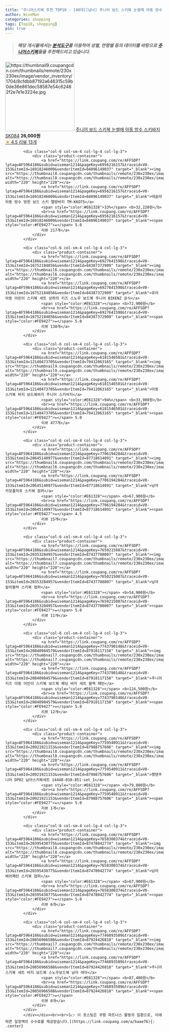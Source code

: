 ```yaml
---
title: "주니어스키복 추천 TOP10 - [40대][남녀] 주니어 보드 스키복 눈썰매 아동 방수 스키바지 SK084"
author: WiseMan
categories: shopping
tags: [Top10, shopping]
pin: true
---
```


> ##### 해당 게시물에서는 [**분석도구**](https://itemscout.io/)를 이용하여 **성별**, **연령별** 등의 데이터를 바탕으로 [**주니어스키복**](https://link.coupang.com/a/baae76)들을 추천해드리고 있습니다.
<div class="container"><div class="row">
            <div class="col-6 col-sm-4 col-lg-4 col-lg-3">
                <div class="product-container">
                    <a href="https://link.coupang.com/re/AFFSDP?lptag=AF5964186&subid=wiseman1214&pageKey=7684830012&traceid=V0-153&itemId=20534363415&vendorItemId=83715736653" target="_blank"><img src="https://thumbnail9.coupangcdn.com/thumbnails/remote/230x230ex/image/vendor_inventory/1704/8cfdbb87192a646315c59b0de36e861dec58587e54c62482f2e7e1e3224e.jpg" alt="https://thumbnail9.coupangcdn.com/thumbnails/remote/230x230ex/image/vendor_inventory/1704/8cfdbb87192a646315c59b0de36e861dec58587e54c62482f2e7e1e3224e.jpg" width="220" height="220"></a>
                    <a href="https://link.coupang.com/re/AFFSDP?lptag=AF5964186&subid=wiseman1214&pageKey=7684830012&traceid=V0-153&itemId=20534363415&vendorItemId=83715736653" target="_blank">주니어 보드 스키복 눈썰매 아동 방수 스키바지 SK084</a>
                    <span style="color:#E61328"></span> <b>26,000원</b>
                    <br><a href="https://link.coupang.com/re/AFFSDP?lptag=AF5964186&subid=wiseman1214&pageKey=7684830012&traceid=V0-153&itemId=20534363415&vendorItemId=83715736653" target="_blank"><span style="color:#FE9427">★</span> 4.5
                    리뷰 13개</a>
                </div>
            </div>
            
            <div class="col-6 col-sm-4 col-lg-4 col-lg-3">
                <div class="product-container">
                    <a href="https://link.coupang.com/re/AFFSDP?lptag=AF5964186&subid=wiseman1214&pageKey=6956216157&traceid=V0-153&itemId=16918246009&vendorItemId=84096149037" target="_blank"><img src="https://thumbnail8.coupangcdn.com/thumbnails/remote/230x230ex/image/vendor_inventory/4e9d/78618aaf1641203d1a8537cdacc91a4e73e090b068ceef6387a08997291d.jpg" alt="https://thumbnail8.coupangcdn.com/thumbnails/remote/230x230ex/image/vendor_inventory/4e9d/78618aaf1641203d1a8537cdacc91a4e73e090b068ceef6387a08997291d.jpg" width="220" height="220"></a>
                    <a href="https://link.coupang.com/re/AFFSDP?lptag=AF5964186&subid=wiseman1214&pageKey=6956216157&traceid=V0-153&itemId=16918246009&vendorItemId=84096149037" target="_blank">테슬라 아동 방수 방한 보드 스키 멜방바지 TM-KKO75</a>
                    <span style="color:#E61328">33%</span> <b>32,220원</b>
                    <br><a href="https://link.coupang.com/re/AFFSDP?lptag=AF5964186&subid=wiseman1214&pageKey=6956216157&traceid=V0-153&itemId=16918246009&vendorItemId=84096149037" target="_blank"><span style="color:#FE9427">★</span> 5.0
                    리뷰 217개</a>
                </div>
            </div>
            
            <div class="col-6 col-sm-4 col-lg-4 col-lg-3">
                <div class="product-container">
                    <a href="https://link.coupang.com/re/AFFSDP?lptag=AF5964186&subid=wiseman1214&pageKey=6927641598&traceid=V0-153&itemId=16752184856&vendorItemId=84387372909" target="_blank"><img src="https://thumbnail6.coupangcdn.com/thumbnails/remote/230x230ex/image/vendor_inventory/ecbb/0f14a5f5b649d2b8d57c5aeec8bc4cb073ae7006d72e7b15a2c837f12373.jpg" alt="https://thumbnail6.coupangcdn.com/thumbnails/remote/230x230ex/image/vendor_inventory/ecbb/0f14a5f5b649d2b8d57c5aeec8bc4cb073ae7006d72e7b15a2c837f12373.jpg" width="220" height="220"></a>
                    <a href="https://link.coupang.com/re/AFFSDP?lptag=AF5964186&subid=wiseman1214&pageKey=6927641598&traceid=V0-153&itemId=16752184856&vendorItemId=84387372909" target="_blank">유아 아동 어린이 스키복 세트 상하의 키즈 스노우 보드복 주니어 BIKENZ 공식</a>
                    <span style="color:#E61328"></span> <b>72,900원</b>
                    <br><a href="https://link.coupang.com/re/AFFSDP?lptag=AF5964186&subid=wiseman1214&pageKey=6927641598&traceid=V0-153&itemId=16752184856&vendorItemId=84387372909" target="_blank"><span style="color:#FE9427">★</span> 5.0
                    리뷰 130개</a>
                </div>
            </div>
            
            <div class="col-6 col-sm-4 col-lg-4 col-lg-3">
                <div class="product-container">
                    <a href="https://link.coupang.com/re/AFFSDP?lptag=AF5964186&subid=wiseman1214&pageKey=6181546501&traceid=V0-153&itemId=12140473705&vendorItemId=79412063165" target="_blank"><img src="https://thumbnail9.coupangcdn.com/thumbnails/remote/230x230ex/image/vendor_inventory/2937/0e27044e0fcc0a6d91dbe09c4ac0cb331803baf7734f441dbbd6301c9b36.jpg" alt="https://thumbnail9.coupangcdn.com/thumbnails/remote/230x230ex/image/vendor_inventory/2937/0e27044e0fcc0a6d91dbe09c4ac0cb331803baf7734f441dbbd6301c9b36.jpg" width="220" height="220"></a>
                    <a href="https://link.coupang.com/re/AFFSDP?lptag=AF5964186&subid=wiseman1214&pageKey=6181546501&traceid=V0-153&itemId=12140473705&vendorItemId=79412063165" target="_blank">아동 스키복 바지 보드복바지 주니어 스키바지</a>
                    <span style="color:#E61328">94%</span> <b>33,900원</b>
                    <br><a href="https://link.coupang.com/re/AFFSDP?lptag=AF5964186&subid=wiseman1214&pageKey=6181546501&traceid=V0-153&itemId=12140473705&vendorItemId=79412063165" target="_blank"><span style="color:#FE9427">★</span> 5.0
                    리뷰 477개</a>
                </div>
            </div>
            
            <div class="col-6 col-sm-4 col-lg-4 col-lg-3">
                <div class="product-container">
                    <a href="https://link.coupang.com/re/AFFSDP?lptag=AF5964186&subid=wiseman1214&pageKey=7706194284&traceid=V0-153&itemId=20645140977&vendorItemId=87718614091" target="_blank"><img src="https://thumbnail6.coupangcdn.com/thumbnails/remote/230x230ex/image/vendor_inventory/e006/5b696aadcdb818beff65728a780e858ef1bd6e974337036fdd82773208b9.jpg" alt="https://thumbnail6.coupangcdn.com/thumbnails/remote/230x230ex/image/vendor_inventory/e006/5b696aadcdb818beff65728a780e858ef1bd6e974337036fdd82773208b9.jpg" width="220" height="220"></a>
                    <a href="https://link.coupang.com/re/AFFSDP?lptag=AF5964186&subid=wiseman1214&pageKey=7706194284&traceid=V0-153&itemId=20645140977&vendorItemId=87718614091" target="_blank">남아 카모플라쥬 스키복 점퍼</a>
                    <span style="color:#E61328"></span> <b>67,900원</b>
                    <br><a href="https://link.coupang.com/re/AFFSDP?lptag=AF5964186&subid=wiseman1214&pageKey=7706194284&traceid=V0-153&itemId=20645140977&vendorItemId=87718614091" target="_blank"><span style="color:#FE9427">★</span> 4.5
                    리뷰 15개</a>
                </div>
            </div>
            
            <div class="col-6 col-sm-4 col-lg-4 col-lg-3">
                <div class="product-container">
                    <a href="https://link.coupang.com/re/AFFSDP?lptag=AF5964186&subid=wiseman1214&pageKey=7650215087&traceid=V0-153&itemId=20353284957&vendorItemId=87437708007" target="_blank"><img src="https://thumbnail7.coupangcdn.com/thumbnails/remote/230x230ex/image/vendor_inventory/5b58/bbba41aefa16782a3b1113201c929cd117319ae0969032462118f21748fc.jpg" alt="https://thumbnail7.coupangcdn.com/thumbnails/remote/230x230ex/image/vendor_inventory/5b58/bbba41aefa16782a3b1113201c929cd117319ae0969032462118f21748fc.jpg" width="220" height="220"></a>
                    <a href="https://link.coupang.com/re/AFFSDP?lptag=AF5964186&subid=wiseman1214&pageKey=7650215087&traceid=V0-153&itemId=20353284957&vendorItemId=87437708007" target="_blank">남아 칼라블럭 스키복 점퍼</a>
                    <span style="color:#E61328"></span> <b>54,900원</b>
                    <br><a href="https://link.coupang.com/re/AFFSDP?lptag=AF5964186&subid=wiseman1214&pageKey=7650215087&traceid=V0-153&itemId=20353284957&vendorItemId=87437708007" target="_blank"><span style="color:#FE9427">★</span> 5.0
                    리뷰 11개</a>
                </div>
            </div>
            
            <div class="col-6 col-sm-4 col-lg-4 col-lg-3">
                <div class="product-container">
                    <a href="https://link.coupang.com/re/AFFSDP?lptag=AF5964186&subid=wiseman1214&pageKey=7743790148&traceid=V0-153&itemId=20840984579&vendorItemId=87910117158" target="_blank"><img src="https://thumbnail7.coupangcdn.com/thumbnails/remote/230x230ex/image/vendor_inventory/fd6d/bb5698039037c5e903b7639e8605b78d0cb03020da8b9c63eb24868b28ae.jpg" alt="https://thumbnail7.coupangcdn.com/thumbnails/remote/230x230ex/image/vendor_inventory/fd6d/bb5698039037c5e903b7639e8605b78d0cb03020da8b9c63eb24868b28ae.jpg" width="220" height="220"></a>
                    <a href="https://link.coupang.com/re/AFFSDP?lptag=AF5964186&subid=wiseman1214&pageKey=7743790148&traceid=V0-153&itemId=20840984579&vendorItemId=87910117158" target="_blank">주니어 키즈 아동 어린이 스키복 보드복 패딩 바지 세트 블랙 패턴</a>
                    <span style="color:#E61328"></span> <b>124,500원</b>
                    <br><a href="https://link.coupang.com/re/AFFSDP?lptag=AF5964186&subid=wiseman1214&pageKey=7743790148&traceid=V0-153&itemId=20840984579&vendorItemId=87910117158" target="_blank"><span style="color:#FE9427">★</span> 5.0
                    리뷰 12개</a>
                </div>
            </div>
            
            <div class="col-6 col-sm-4 col-lg-4 col-lg-3">
                <div class="product-container">
                    <a href="https://link.coupang.com/re/AFFSDP?lptag=AF5964186&subid=wiseman1214&pageKey=7759540911&traceid=V0-153&itemId=20921921153&vendorItemId=87988757606" target="_blank"><img src="https://thumbnail8.coupangcdn.com/thumbnails/remote/230x230ex/image/vendor_inventory/c3aa/84b6ab0d38a5d2592d9f6551fb9a1e926ae52ff2d6014d4670cb27cf8435.jpg" alt="https://thumbnail8.coupangcdn.com/thumbnails/remote/230x230ex/image/vendor_inventory/c3aa/84b6ab0d38a5d2592d9f6551fb9a1e926ae52ff2d6014d4670cb27cf8435.jpg" width="220" height="220"></a>
                    <a href="https://link.coupang.com/re/AFFSDP?lptag=AF5964186&subid=wiseman1214&pageKey=7759540911&traceid=V0-153&itemId=20921921153&vendorItemId=87988757606" target="_blank">행텐주니어 DP02 남아스키복세트 14440-010-851-set_1</a>
                    <span style="color:#E61328"></span> <b>79,800원</b>
                    <br><a href="https://link.coupang.com/re/AFFSDP?lptag=AF5964186&subid=wiseman1214&pageKey=7759540911&traceid=V0-153&itemId=20921921153&vendorItemId=87988757606" target="_blank"><span style="color:#FE9427">★</span> 5.0
                    리뷰 1개</a>
                </div>
            </div>
            
            <div class="col-6 col-sm-4 col-lg-4 col-lg-3">
                <div class="product-container">
                    <a href="https://link.coupang.com/re/AFFSDP?lptag=AF5964186&subid=wiseman1214&pageKey=7658300374&traceid=V0-153&itemId=20395438775&vendorItemId=87478042774" target="_blank"><img src="https://thumbnail8.coupangcdn.com/thumbnails/remote/230x230ex/image/vendor_inventory/f094/861689b31cc100283e67a0dc3620451fd59c1e72888b98f93031b94fd2f5.jpg" alt="https://thumbnail8.coupangcdn.com/thumbnails/remote/230x230ex/image/vendor_inventory/f094/861689b31cc100283e67a0dc3620451fd59c1e72888b98f93031b94fd2f5.jpg" width="220" height="220"></a>
                    <a href="https://link.coupang.com/re/AFFSDP?lptag=AF5964186&subid=wiseman1214&pageKey=7658300374&traceid=V0-153&itemId=20395438775&vendorItemId=87478042774" target="_blank">남아 베어패턴 스키복 점퍼</a>
                    <span style="color:#E61328"></span> <b>67,900원</b>
                    <br><a href="https://link.coupang.com/re/AFFSDP?lptag=AF5964186&subid=wiseman1214&pageKey=7658300374&traceid=V0-153&itemId=20395438775&vendorItemId=87478042774" target="_blank"><span style="color:#FE9427">★</span> 5.0
                    리뷰 6개</a>
                </div>
            </div>
            
            <div class="col-6 col-sm-4 col-lg-4 col-lg-3">
                <div class="product-container">
                    <a href="https://link.coupang.com/re/AFFSDP?lptag=AF5964186&subid=wiseman1214&pageKey=7746893589&traceid=V0-153&itemId=20856966588&vendorItemId=87924426818" target="_blank"><img src="https://thumbnail7.coupangcdn.com/thumbnails/remote/230x230ex/image/vendor_inventory/25a8/de651f51f86abcdb01123d68d5a3f72c4b998fbfa7b2d0e24de07c81cd07.jpg" alt="https://thumbnail7.coupangcdn.com/thumbnails/remote/230x230ex/image/vendor_inventory/25a8/de651f51f86abcdb01123d68d5a3f72c4b998fbfa7b2d0e24de07c81cd07.jpg" width="220" height="220"></a>
                    <a href="https://link.coupang.com/re/AFFSDP?lptag=AF5964186&subid=wiseman1214&pageKey=7746893589&traceid=V0-153&itemId=20856966588&vendorItemId=87924426818" target="_blank">주니어 스키복 세트 바지 보드복 스노우보드복 남아 여아</a>
                    <span style="color:#E61328"></span> <b>87,400원</b>
                    <br><a href="https://link.coupang.com/re/AFFSDP?lptag=AF5964186&subid=wiseman1214&pageKey=7746893589&traceid=V0-153&itemId=20856966588&vendorItemId=87924426818" target="_blank"><span style="color:#FE9427">★</span> 
                    리뷰 0개</a>
                </div>
            </div>
            </div></div><br><br>[👉 이 포스팅은 쿠팡 파트너스 활동의 일환으로, 이에 따른 일정액의 수수료를 제공받습니다.](https://link.coupang.com/a/baae76){: .center}